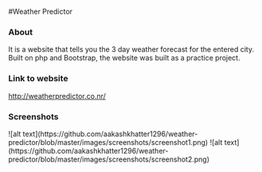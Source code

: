 #Weather Predictor

<h3>About</h3>
It is a website that tells you the 3 day weather forecast for the entered city. Built on php and Bootstrap, the website was built as a practice project.

<h3>Link to website</h3>
<a href="http://weatherpredictor.co.nr/" target="_blank">http://weatherpredictor.co.nr/</a>

<h3>Screenshots</h3>
![alt text](https://github.com/aakashkhatter1296/weather-predictor/blob/master/images/screenshots/screenshot1.png)
![alt text](https://github.com/aakashkhatter1296/weather-predictor/blob/master/images/screenshots/screenshot2.png)

